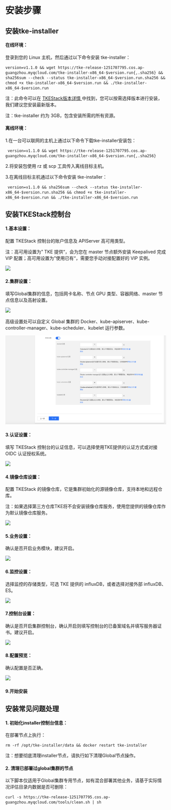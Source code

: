 #  安装步骤



## 安装tke-installer

#### 在线环境：

登录到您的 Linux 主机，然后通过以下命令安装 tke-installer：

```
version=v1.1.0 && wget https://tke-release-1251707795.cos.ap-guangzhou.myqcloud.com/tke-installer-x86_64-$version.run{,.sha256} && sha256sum --check --status tke-installer-x86_64-$version.run.sha256 && chmod +x tke-installer-x86_64-$version.run && ./tke-installer-x86_64-$version.run
```

注：此命令可以在 [TKEStack版本详情 ](https://github.com/tkestack/tke/releases)中找到，您可以按需选择版本进行安装，我们建议您安装最新版本。

注：tke-installer 约为 3GB，包含安装所需的所有资源。

#### 离线环境：

1.在一台可以联网的主机上通过以下命令下载tke-installer安装包：

```
 version=v1.1.0 && wget https://tke-release-1251707795.cos.ap-guangzhou.myqcloud.com/tke-installer-x86_64-$version.run{,.sha256}
```

2.将安装包使用 rz 或 scp 工具传入离线目标主机。

3.在离线目标主机通过以下命令安装 tke-installer：

```
 version=v1.1.0 && sha256sum --check --status tke-installer-x86_64-$version.run.sha256 && chmod +x tke-installer-x86_64-$version.run && ./tke-installer-x86_64-$version.run
```



## 安装TKEStack控制台

#### 1.**基本设置**：

配置 TKEStack 控制台的账户信息及 APIServer 高可用类型。

注：高可用设置为” TKE 提供“，会为您在 master 节点额外安装 Keepalived 完成 VIP 配置；高可用设置为”使用已有“，需要您手动对接配置好的 VIP 实例。

![](https://github.com/tkestack/docs/blob/master/Images/Installration/step-1.png?raw=true)



#### 2.**集群设置**：

填写Global集群的信息，包括网卡名称、节点 GPU 类型、容器网络、master 节点信息以及高射设置。

![](https://github.com/tkestack/docs/blob/master/Images/Installration/step-2.png?raw=true)

高级设置处可以自定义 Global 集群的 Docker、kube-apiserver、kube-controller-manager、kube-scheduler、kubelet 运行参数。

![](https://github.com/interstallers/docs/blob/master/Images/Installration/step-3-2.png?raw=true)



#### 3.**认证设置**：

填写 TKEStack 控制台的认证信息，可以选择使用TKE提供的认证方式或对接 OIDC 认证授权系统。

![](https://github.com/tkestack/docs/blob/master/Images/Installration/step-3-1.png?raw=true)



#### 4.**镜像仓库设置**：

配置 TKEStack 的镜像仓库，它是集群初始化的源镜像仓库，支持本地和远程仓库。

注：如果选择第三方仓库TKE将不会安装镜像仓库服务，使用您提供的镜像仓库作为默认镜像仓库服务。

![](https://github.com/tkestack/docs/blob/master/Images/Installration/step-4.png?raw=true)



#### 5.**业务设置**：

确认是否开启业务模块，建议开启。

![](https://github.com/tkestack/docs/blob/master/Images/Installration/step-5.png?raw=true)



#### 6.**监控设置**：

选择监控的存储类型，可选 TKE 提供的 influxDB，或者选择对接外部 influxDB、ES。

![](https://github.com/tkestack/docs/blob/master/Images/Installration/step-6.png?raw=true)



#### 7.**控制台设置**：

确认是否开启集群控制台，确认开启则填写控制台的已备案域名并填写服务器证书。建议开启。

![](https://github.com/tkestack/docs/blob/master/Images/Installration/step-7.png?raw=true)



#### 8.**配置预览**：

确认配置是否正确。

![](https://github.com/tkestack/docs/blob/master/Images/Installration/step-8.png?raw=true)



#### 9.**开始安装**



## 安装常见问题处理

#### 1.  初始化installer控制台信息：

在部署节点上执行：

```
rm -rf /opt/tke-installer/data && docker restart tke-installer
```

注：想要彻底清理installer节点，请执行如下清理Global节点操作。



#### 2. 清理已部署过global集群的节点

以下脚本仅适用于Global集群专用节点，如有混合部署其他业务，请基于实际情况评估目录内数据是否可删除：

```
curl -s https://tke-release-1251707795.cos.ap-guangzhou.myqcloud.com/tools/clean.sh | sh
```